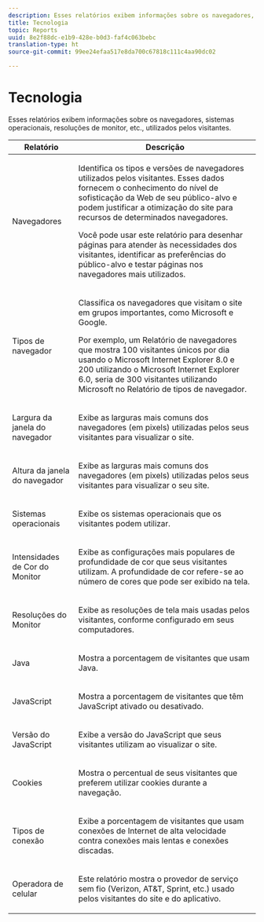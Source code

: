 ```yaml
---
description: Esses relatórios exibem informações sobre os navegadores, sistemas operacionais, resoluções de monitor, etc., utilizados pelos visitantes.
title: Tecnologia
topic: Reports
uuid: 8e2f88dc-e1b9-428e-b0d3-faf4c063bebc
translation-type: ht
source-git-commit: 99ee24efaa517e8da700c67818c111c4aa90dc02

---
```



# Tecnologia

Esses relatórios exibem informações sobre os navegadores, sistemas operacionais, resoluções de monitor, etc., utilizados pelos visitantes.

<table id="table_6B55FDDC4C484766BC3817E06551E753"> 
 <thead> 
  <tr> 
   <th colname="col1" class="entry"> Relatório </th> 
   <th colname="col2" class="entry"> Descrição </th> 
  </tr> 
 </thead>
 <tbody> 
  <tr> 
   <td colname="col1"> Navegadores </td> 
   <td colname="col2"> <p> Identifica os tipos e versões de navegadores utilizados pelos visitantes. Esses dados fornecem o conhecimento do nível de sofisticação da Web de seu público-alvo e podem justificar a otimização do site para recursos de determinados navegadores. </p> <p>Você pode usar este relatório para desenhar páginas para atender às necessidades dos visitantes, identificar as preferências do público-alvo e testar páginas nos navegadores mais utilizados. </p> </td> 
  </tr> 
  <tr> 
   <td colname="col1"> Tipos de navegador </td> 
   <td colname="col2"> <p> Classifica os navegadores que visitam o site em grupos importantes, como Microsoft e Google. </p> <p>Por exemplo, um <span class="wintitle">Relatório de navegadores</span> que mostra 100 visitantes únicos por dia usando o Microsoft Internet Explorer 8.0 e 200 utilizando o Microsoft Internet Explorer 6.0, seria de 300 visitantes utilizando Microsoft no <span class="wintitle">Relatório de tipos de navegador</span>. </p> </td> 
  </tr> 
  <tr> 
   <td colname="col1"> Largura da janela do navegador </td> 
   <td colname="col2"> <p> Exibe as larguras mais comuns dos navegadores (em pixels) utilizadas pelos seus visitantes para visualizar o site. </p> </td> 
  </tr> 
  <tr> 
   <td colname="col1"> Altura da janela do navegador </td> 
   <td colname="col2"> <p> Exibe as larguras mais comuns dos navegadores (em pixels) utilizadas pelos seus visitantes para visualizar o seu site. </p> </td> 
  </tr> 
  <tr> 
   <td colname="col1"> Sistemas operacionais </td> 
   <td colname="col2"> <p> Exibe os sistemas operacionais que os visitantes podem utilizar. </p> </td> 
  </tr> 
  <tr> 
   <td colname="col1"> Intensidades de Cor do Monitor </td> 
   <td colname="col2"> <p> Exibe as configurações mais populares de profundidade de cor que seus visitantes utilizam. A profundidade de cor refere-se ao número de cores que pode ser exibido na tela. </p> </td> 
  </tr> 
  <tr> 
   <td colname="col1"> Resoluções do Monitor </td> 
   <td colname="col2"> <p> Exibe as resoluções de tela mais usadas pelos visitantes, conforme configurado em seus computadores. </p> </td> 
  </tr> 
  <tr> 
   <td colname="col1"> Java </td> 
   <td colname="col2"> <p> Mostra a porcentagem de visitantes que usam Java. </p> </td> 
  </tr> 
  <tr> 
   <td colname="col1"> JavaScript </td> 
   <td colname="col2"> <p> Mostra a porcentagem de visitantes que têm JavaScript ativado ou desativado. </p> </td> 
  </tr> 
  <tr> 
   <td colname="col1"> Versão do JavaScript </td> 
   <td colname="col2"> <p> Exibe a versão do JavaScript que seus visitantes utilizam ao visualizar o site. </p> </td> 
  </tr> 
  <tr> 
   <td colname="col1"> Cookies </td> 
   <td colname="col2"> <p> Mostra o percentual de seus visitantes que preferem utilizar cookies durante a navegação. </p> </td> 
  </tr> 
  <tr> 
   <td colname="col1"> Tipos de conexão  </td> 
   <td colname="col2"> <p> Exibe a porcentagem de visitantes que usam conexões de Internet de alta velocidade contra conexões mais lentas e conexões discadas. </p> </td> 
  </tr> 
  <tr> 
   <td colname="col1"> Operadora de celular </td> 
   <td colname="col2"> <p> Este relatório mostra o provedor de serviço sem fio (Verizon, AT&amp;T, Sprint, etc.) usado pelos visitantes do site e do aplicativo.  </p> </td> 
  </tr> 
 </tbody> 
</table>

